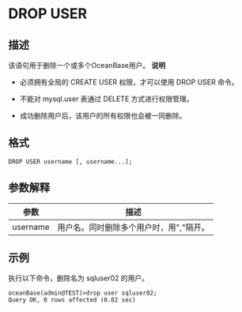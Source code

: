 DROP USER 
==============================



描述 
-----------

该语句用于删除一个或多个OceanBase用户。
**说明**



* 必须拥有全局的 CREATE USER 权限，才可以使用 DROP USER 命令。

  

* 不能对 mysql.user 表通过 DELETE 方式进行权限管理。

  

* 成功删除用户后，该用户的所有权限也会被一同删除。

  




格式 
-----------

    DROP USER username [, username...];



参数解释 
-------------



|    参数    |          描述           |
|----------|-----------------------|
| username | 用户名。同时删除多个用户时，用","隔开。 |



示例 
-----------

执行以下命令，删除名为 sqluser02 的用户。

    oceanBase(admin@TEST)>drop user sqluser02;
    Query OK, 0 rows affected (0.02 sec)



